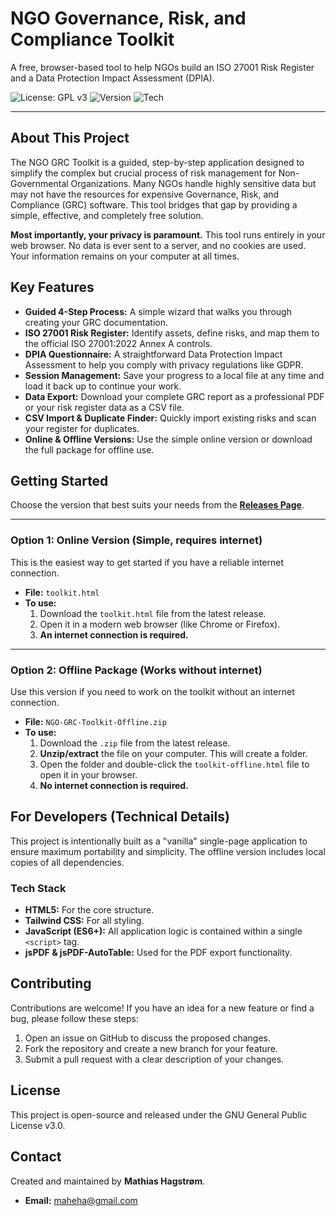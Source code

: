 # NGO Governance, Risk, and Compliance Toolkit

A free, browser-based tool to help NGOs build an ISO 27001 Risk Register and a Data Protection Impact Assessment (DPIA).

![License: GPL v3](https://img.shields.io/badge/License-GPLv3-blue.svg)
![Version](https://img.shields.io/badge/Version-3.2-brightgreen.svg)
![Tech](https://img.shields.io/badge/Tech-HTML%2C%20CSS%2C%20JS-yellow.svg)

---

## About This Project

The NGO GRC Toolkit is a guided, step-by-step application designed to simplify the complex but crucial process of risk management for Non-Governmental Organizations. Many NGOs handle highly sensitive data but may not have the resources for expensive Governance, Risk, and Compliance (GRC) software. This tool bridges that gap by providing a simple, effective, and completely free solution.

**Most importantly, your privacy is paramount.** This tool runs entirely in your web browser. No data is ever sent to a server, and no cookies are used. Your information remains on your computer at all times.

## Key Features

* **Guided 4-Step Process:** A simple wizard that walks you through creating your GRC documentation.
* **ISO 27001 Risk Register:** Identify assets, define risks, and map them to the official ISO 27001:2022 Annex A controls.
* **DPIA Questionnaire:** A straightforward Data Protection Impact Assessment to help you comply with privacy regulations like GDPR.
* **Session Management:** Save your progress to a local file at any time and load it back up to continue your work.
* **Data Export:** Download your complete GRC report as a professional PDF or your risk register data as a CSV file.
* **CSV Import & Duplicate Finder:** Quickly import existing risks and scan your register for duplicates.
* **Online & Offline Versions:** Use the simple online version or download the full package for offline use.

## Getting Started

Choose the version that best suits your needs from the [**Releases Page**](https://github.com/maheha/NGO-GRC-Toolkit/releases).

---

### Option 1: Online Version (Simple, requires internet)

This is the easiest way to get started if you have a reliable internet connection.

* **File:** `toolkit.html`
* **To use:**
    1.  Download the `toolkit.html` file from the latest release.
    2.  Open it in a modern web browser (like Chrome or Firefox).
    3.  **An internet connection is required.**

---

### Option 2: Offline Package (Works without internet)

Use this version if you need to work on the toolkit without an internet connection.

* **File:** `NGO-GRC-Toolkit-Offline.zip`
* **To use:**
    1.  Download the `.zip` file from the latest release.
    2.  **Unzip/extract** the file on your computer. This will create a folder.
    3.  Open the folder and double-click the `toolkit-offline.html` file to open it in your browser.
    4.  **No internet connection is required.**

## For Developers (Technical Details)

This project is intentionally built as a "vanilla" single-page application to ensure maximum portability and simplicity. The offline version includes local copies of all dependencies.

### Tech Stack

* **HTML5:** For the core structure.
* **Tailwind CSS:** For all styling.
* **JavaScript (ES6+):** All application logic is contained within a single `<script>` tag.
* **jsPDF & jsPDF-AutoTable:** Used for the PDF export functionality.

## Contributing

Contributions are welcome! If you have an idea for a new feature or find a bug, please follow these steps:

1.  Open an issue on GitHub to discuss the proposed changes.
2.  Fork the repository and create a new branch for your feature.
3.  Submit a pull request with a clear description of your changes.

## License

This project is open-source and released under the GNU General Public License v3.0.

## Contact

Created and maintained by **Mathias Hagstrøm**.
* **Email:** maheha@gmail.com
